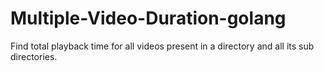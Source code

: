 # Multiple-Video-Duration-golang
Find total playback time for all videos present in a directory and all its sub directories.

